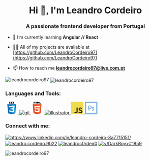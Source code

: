 <h1 align="center">Hi 👋, I'm Leandro Cordeiro</h1>
<h3 align="center">A passionate frontend developer from Portugal</h3>


- 🌱 I’m currently learning **Angular // React**

- 👨‍💻 All of my projects are available at [https://github.com/LeandroCordeiro97](https://github.com/LeandroCordeiro97)

- 📫 How to reach me **leandrocordeiro97@live.com.pt**



<p><img align="left" src="https://github-readme-stats.vercel.app/api/top-langs?username=leandrocordeiro97&show_icons=true&locale=en&layout=compact" alt="leandrocordeiro97" /></p>
<p>&nbsp;<img align="center" src="https://github-readme-stats.vercel.app/api?username=leandrocordeiro97&show_icons=true&locale=en" alt="leandrocordeiro97" /></p>
<h3 align="left">Languages and Tools:</h3>
<p align="left"> <a href="https://www.w3schools.com/css/" target="_blank" rel="noreferrer"> <img src="https://raw.githubusercontent.com/devicons/devicon/master/icons/css3/css3-original-wordmark.svg" alt="css3" width="40" height="40"/> </a> <a href="https://git-scm.com/" target="_blank" rel="noreferrer"> <img src="https://www.vectorlogo.zone/logos/git-scm/git-scm-icon.svg" alt="git" width="40" height="40"/> </a> <a href="https://www.w3.org/html/" target="_blank" rel="noreferrer"> <img src="https://raw.githubusercontent.com/devicons/devicon/master/icons/html5/html5-original-wordmark.svg" alt="html5" width="40" height="40"/> </a> <a href="https://www.adobe.com/in/products/illustrator.html" target="_blank" rel="noreferrer"> <img src="https://www.vectorlogo.zone/logos/adobe_illustrator/adobe_illustrator-icon.svg" alt="illustrator" width="40" height="40"/> </a> <a href="https://developer.mozilla.org/en-US/docs/Web/JavaScript" target="_blank" rel="noreferrer"> <img src="https://raw.githubusercontent.com/devicons/devicon/master/icons/javascript/javascript-original.svg" alt="javascript" width="40" height="40"/> </a> <a href="https://www.photoshop.com/en" target="_blank" rel="noreferrer"> <img src="https://raw.githubusercontent.com/devicons/devicon/master/icons/photoshop/photoshop-line.svg" alt="photoshop" width="40" height="40"/> </a> </p>

<h3 align="left">Connect with me:</h3>
<p align="left">
<a href="https://linkedin.com/in/https://www.linkedin.com/in/leandro-cordeiro-8a7715151/" target="blank"><img align="center" src="https://raw.githubusercontent.com/rahuldkjain/github-profile-readme-generator/master/src/images/icons/Social/linked-in-alt.svg" alt="https://www.linkedin.com/in/leandro-cordeiro-8a7715151/" height="30" width="40" /></a>
<a href="https://fb.com/leandro.cordeiro.9022" target="blank"><img align="center" src="https://raw.githubusercontent.com/rahuldkjain/github-profile-readme-generator/master/src/images/icons/Social/facebook.svg" alt="leandro.cordeiro.9022" height="30" width="40" /></a>
<a href="https://instagram.com/leandroc0rdeir0" target="blank"><img align="center" src="https://raw.githubusercontent.com/rahuldkjain/github-profile-readme-generator/master/src/images/icons/Social/instagram.svg" alt="leandroc0rdeir0" height="30" width="40" /></a>
<a href="https://discord.gg/</DarkBoy>#1859" target="blank"><img align="center" src="https://raw.githubusercontent.com/rahuldkjain/github-profile-readme-generator/master/src/images/icons/Social/discord.svg" alt="</DarkBoy>#1859" height="30" width="40" /></a>
</p>






<p align="left"> <img src="https://komarev.com/ghpvc/?username=leandrocordeiro97&label=Profile%20views&color=0e75b6&style=flat" alt="leandrocordeiro97" /> </p>
